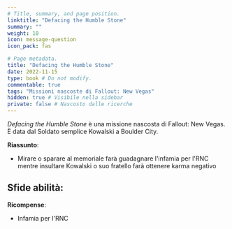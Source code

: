 ```yaml
---
# Title, summary, and page position.
linktitle: "Defacing the Humble Stone" 
summary: ""
weight: 10
icon: message-question
icon_pack: fas

# Page metadata.
title: "Defacing the Humble Stone"
date: 2022-11-15
type: book # Do not modify.
commentable: true
tags: "Missioni nascoste di Fallout: New Vegas"
hidden: true # Visibile nella sidebar
private: false # Nascosto dalle ricerche
---
```


<div class="fnv">


*Defacing the Humble Stone* è una missione nascosta di Fallout: New Vegas. È data dal Soldato semplice Kowalski a Boulder City.


**Riassunto**:
- Mirare o sparare al memoriale farà guadagnare l'infamia per l'RNC mentre insultare Kowalski o suo fratello farà ottenere karma negativo


**Sfide abilità**:
- 


**Ricompense**:
- Infamia per l'RNC


</div>


